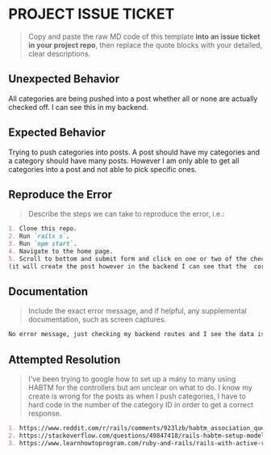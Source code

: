 # PROJECT ISSUE TICKET

> Copy and paste the raw MD code of this template **into an issue ticket in your project repo**, then replace the quote blocks with your detailed, clear descriptions.

## Unexpected Behavior

All categories are being pushed into a post whether all or none are actually checked off. I can see this in my backend.

## Expected Behavior

Trying to push categories into posts. A post should have my categories and a category should have many posts. However I am only able to get all categories into a post and not able to pick specific ones. 

## Reproduce the Error

> Describe the steps we can take to reproduce the error, i.e.:

```md
1. Clone this repo.
2. Run `rails s`.
3. Run `npm start`.
4. Navigate to the home page.
5. Scroll to bottom and submit form and click on one or two of the checkbox options (or none)
(it will create the post however in the backend I can see that the  correct category was not given to the post)
```

## Documentation

> Include the exact error message, and if helpful, any supplemental documentation, such as screen captures.

```md
No error message, just checking my backend routes and I see the data is not being pushed into the posts table correctly
```

## Attempted Resolution

> I've been trying to google how to set up a many to many using HABTM for the controllers but am unclear on what to do. I know my create is wrong for the posts as when I push categories, I have to hard code in the number of the category ID in order to get a correct response.

```md
1. https://www.reddit.com/r/rails/comments/923lzb/habtm_association_question_adding_models_to/
2. https://stackoverflow.com/questions/49847418/rails-habtm-setup-model-object-join-table-insertion-controller-setup
3. https://www.learnhowtoprogram.com/ruby-and-rails/rails-with-active-record/making-many-to-many-associations-in-controllers
```
